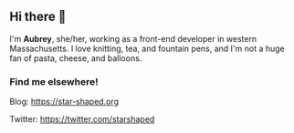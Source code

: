 ## Hi there 👋

I'm **Aubrey**, she/her, working as a front-end developer in western Massachusetts. I love knitting, tea, and fountain pens, and I'm not a huge fan of pasta, cheese, and balloons. 

### Find me elsewhere!

Blog: https://star-shaped.org

Twitter: https://twitter.com/starshaped

<!--
**starshaped/starshaped** is a ✨ _special_ ✨ repository because its `README.md` (this file) appears on your GitHub profile.

Here are some ideas to get you started:

- 🔭 I’m currently working on ...
- 🌱 I’m currently learning ...
- 👯 I’m looking to collaborate on ...
- 🤔 I’m looking for help with ...
- 💬 Ask me about ...
- 📫 How to reach me: ...
- 😄 Pronouns: ...
- ⚡ Fun fact: ...
-->
